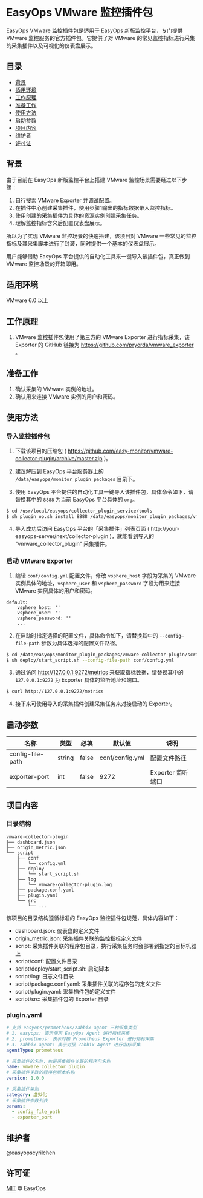 # EasyOps VMware 监控插件包

EasyOps VMware 监控插件包是适用于 EasyOps 新版监控平台，专门提供 VMware 监控服务的官方插件包。它提供了对 VMware 的常见监控指标进行采集的采集插件以及可视化的仪表盘展示。

## 目录

- [背景](#背景)
- [适用环境](#适用环境)
- [工作原理](#工作原理)
- [准备工作](#准备工作)
- [使用方法](#使用方法)
- [启动参数](#启动参数) 
- [项目内容](#项目内容)
- [维护者](#维护者)
- [许可证](#许可证)

## 背景

由于目前在 EasyOps 新版监控平台上搭建 VMware 监控场景需要经过以下步骤：

1. 自行搜索 VMware Exporter 并调试配置。
2. 在插件中心创建采集插件，使用步骤1输出的指标数据录入监控指标。
3. 使用创建的采集插件为具体的资源实例创建采集任务。
4. 理解监控指标含义后配置仪表盘展示。

所以为了实现 VMware 监控场景的快速搭建，该项目对 VMware 一些常见的监控指标及其采集脚本进行了封装，同时提供一个基本的仪表盘展示。

用户能够借助 EasyOps 平台提供的自动化工具来一键导入该插件包，真正做到 VMware 监控场景的开箱即用。

## 适用环境

VMware 6.0 以上

## 工作原理

1. VMware 监控插件包使用了第三方的 VMware Exporter 进行指标采集，该 Exporter 的 GitHub 链接为 https://github.com/pryorda/vmware_exporter 。

## 准备工作

1. 确认采集的 VMware 实例的地址。
2. 确认用来连接 VMware 实例的用户和密码。

## 使用方法

### 导入监控插件包

1. 下载该项目的压缩包 ( https://github.com/easy-monitor/vmware-collector-plugin/archive/master.zip )。

2. 建议解压到 EasyOps 平台服务器上的 `/data/easyops/monitor_plugin_packages` 目录下。

3. 使用 EasyOps 平台提供的自动化工具一键导入该插件包，具体命令如下，请替换其中的 `8888` 为当前 EasyOps 平台具体的 `org`。

```sh
$ cd /usr/local/easyops/collector_plugin_service/tools
$ sh plugin_op.sh install 8888 /data/easyops/monitor_plugin_packages/vmware-collector-plugin
```

4. 导入成功后访问 EasyOps 平台的「采集插件」列表页面 ( http://your-easyops-server/next/collector-plugin )，就能看到导入的 "vmware_collector_plugin" 采集插件。

### 启动 VMware Exporter

1. 编辑 `conf/config.yml` 配置文件，修改 `vsphere_host` 字段为采集的 VMware 实例具体的地址，`vsphere_user` 和 `vsphere_password` 字段为用来连接 VMware 实例具体的用户和密码。

```
default:
    vsphere_host: ''
    vsphere_user: ''
    vsphere_password: ''
    ...
```

2. 在启动时指定选择的配置文件，具体命令如下，请替换其中的 `--config—file-path` 参数为具体选择的配置文件路径。

```sh
$ cd /data/easyops/monitor_plugin_packages/vmware-collector-plugin/script
$ sh deploy/start_script.sh --config-file-path conf/config.yml
```

3. 通过访问 http://127.0.0.1:9272/metrics 来获取指标数据，请替换其中的 `127.0.0.1:9272` 为 Exporter 具体的监听地址和端口。

```sh
$ curl http://127.0.0.1:9272/metrics
```

4. 接下来可使用导入的采集插件创建采集任务来对接启动的 Exporter。

## 启动参数

| 名称 | 类型 | 必填 | 默认值 | 说明 |
| --- | --- | --- | --- | --- |
| config-file-path | string | false | conf/config.yml | 配置文件路径 |
| exporter-port | int | false | 9272 | Exporter 监听端口 |

## 项目内容

### 目录结构

```
vmware-collector-plugin
├── dashboard.json
├── origin_metric.json
└── script
    ├── conf
    │   └── config.yml
    ├── deploy
    │   └── start_script.sh
    ├── log
    │   └── vmware-collector-plugin.log
    ├── package.conf.yaml
    ├── plugin.yaml
    └── src
        └── ...
```

该项目的目录结构遵循标准的 EasyOps 监控插件包规范，具体内容如下：

- dashboard.json: 仪表盘的定义文件
- origin_metric.json: 采集插件关联的监控指标定义文件
- script: 采集插件关联的程序包目录，执行采集任务时会部署到指定的目标机器上
- script/conf: 配置文件目录
- script/deploy/start_script.sh: 启动脚本
- script/log: 日志文件目录
- script/package.conf.yaml: 采集插件关联的程序包的定义文件
- script/plugin.yaml: 采集插件包的定义文件
- script/src: 采集插件包的 Exporter 目录

### plugin.yaml

```yaml
# 支持 easyops/prometheus/zabbix-agent 三种采集类型
# 1. easyops: 表示使用 EasyOps Agent 进行指标采集
# 2. prometheus: 表示对接 Prometheus Exporter 进行指标采集
# 3. zabbix-agent: 表示对接 Zabbix Agent 进行指标采集
agentType: prometheus

# 采集插件的名称，也是采集插件关联的程序包名称
name: vmware_collector_plugin
# 采集插件关联的程序包版本名称
version: 1.0.0

# 采集插件类别 
category: 虚拟化
# 采集插件参数列表
params:
  - config_file_path
  - exporter_port
```

## 维护者

@easyopscyrilchen

## 许可证

[MIT](#许可证) © EasyOps
